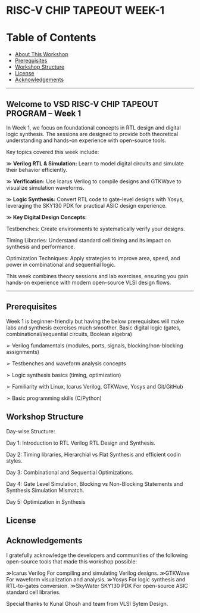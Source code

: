 # RISC-V CHIP TAPEOUT WEEK-1

# Table of Contents
- [About This Workshop](#about-this-workshop)
- [Prerequisites](#prerequisites)
- [Workshop Structure](#workshop-structure)
- [License](#license)
- [Acknowledgements](#acknowledgements)

---

## Welcome to VSD RISC-V CHIP TAPEOUT PROGRAM – Week 1

In Week 1, we focus on foundational concepts in RTL design and digital logic synthesis. The sessions are designed to provide both theoretical understanding and hands-on experience with open-source tools.

Key topics covered this week include:

≫ **Verilog RTL & Simulation:** Learn to model digital circuits and simulate their behavior efficiently.

≫ **Verification:** Use Icarus Verilog to compile designs and GTKWave to visualize simulation waveforms.

≫ **Logic Synthesis:** Convert RTL code to gate-level designs with Yosys, leveraging the SKY130 PDK for practical ASIC design experience.

≫ **Key Digital Design Concepts:**

Testbenches: Create environments to systematically verify your designs.

Timing Libraries: Understand standard cell timing and its impact on synthesis and performance.

Optimization Techniques: Apply strategies to improve area, speed, and power in combinational and sequential logic.

This week combines theory sessions and lab exercises, ensuring you gain hands-on experience with modern open-source VLSI design flows.

________________________________________________________________________________________________________________________________________________________________________________________

## Prerequisites
Week 1 is beginner-friendly but having the below prerequisites will make labs and synthesis exercises much smoother.
Basic digital logic (gates, combinational/sequential circuits, Boolean algebra)

➢ Verilog fundamentals (modules, ports, signals, blocking/non-blocking assignments)

➢ Testbenches and waveform analysis concepts

➢ Logic synthesis basics (timing, optimization)

➢ Familiarity with Linux, Icarus Verilog, GTKWave, Yosys and Git/GitHub

➢ Basic programming skills (C/Python)


## Workshop Structure
Day-wise Structure:

Day 1: Introduction to RTL Verilog RTL Design and Synthesis.

Day 2: Timing libraries, Hierarchial vs Flat Synthesis and efficient codin styles.

Day 3: Combinational and Sequential Optimizations.

Day 4: Gate Level Simulation, Blocking vs Non-Blocking Statements and Synthesis Simulation Mismatch.

Day 5: Optimization in Synthesis

## License


## Acknowledgements
I gratefully acknowledge the developers and communities of the following open-source tools that made this workshop possible:

≫Icarus Verilog
   For compiling and simulating Verilog designs.
≫GTKWave
  For waveform visualization and analysis.
≫Yosys
  For logic synthesis and RTL-to-gates conversion.
≫SkyWater SKY130 PDK
  For open-source ASIC standard cell libraries.

Special thanks to Kunal Ghosh and team from VLSI Sytem Design. 





